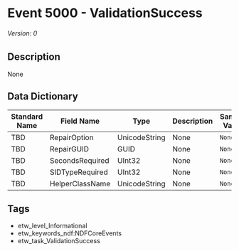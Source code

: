 # Event 5000 - ValidationSuccess
###### Version: 0

## Description
None

## Data Dictionary
|Standard Name|Field Name|Type|Description|Sample Value|
|---|---|---|---|---|
|TBD|RepairOption|UnicodeString|None|`None`|
|TBD|RepairGUID|GUID|None|`None`|
|TBD|SecondsRequired|UInt32|None|`None`|
|TBD|SIDTypeRequired|UInt32|None|`None`|
|TBD|HelperClassName|UnicodeString|None|`None`|

## Tags
* etw_level_Informational
* etw_keywords_ndf:NDFCoreEvents
* etw_task_ValidationSuccess